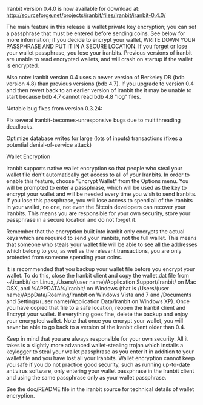 Iranbit version 0.4.0 is now available for download at:
http://sourceforge.net/projects/iranbit/files/Iranbit/iranbit-0.4.0/

The main feature in this release is wallet private key encryption;
you can set a passphrase that must be entered before sending coins.
See below for more information; if you decide to encrypt your wallet,
WRITE DOWN YOUR PASSPHRASE AND PUT IT IN A SECURE LOCATION. If you
forget or lose your wallet passphrase, you lose your iranbits.
Previous versions of iranbit are unable to read encrypted wallets,
and will crash on startup if the wallet is encrypted.

Also note: iranbit version 0.4 uses a newer version of Berkeley DB
(bdb version 4.8) than previous versions (bdb 4.7). If you upgrade
to version 0.4 and then revert back to an earlier version of iranbit
the it may be unable to start because bdb 4.7 cannot read bdb 4.8
"log" files.


Notable bug fixes from version 0.3.24:

Fix several iranbit-becomes-unresponsive bugs due to multithreading
deadlocks.

Optimize database writes for large (lots of inputs) transactions
(fixes a potential denial-of-service attack)


Wallet Encryption

Iranbit supports native wallet encryption so that people who steal your
wallet file don't automatically get access to all of your Iranbits.
In order to enable this feature, choose "Encrypt Wallet" from the
Options menu.  You will be prompted to enter a passphrase, which
will be used as the key to encrypt your wallet and will be needed
every time you wish to send Iranbits.  If you lose this passphrase,
you will lose access to spend all of the iranbits in your wallet,
no one, not even the Bitcoin developers can recover your Iranbits.
This means you are responsible for your own security, store your
passphrase in a secure location and do not forget it.

Remember that the encryption built into iranbit only encrypts the
actual keys which are required to send your iranbits, not the full
wallet.  This means that someone who steals your wallet file will
be able to see all the addresses which belong to you, as well as the
relevant transactions, you are only protected from someone spending
your coins.

It is recommended that you backup your wallet file before you
encrypt your wallet.  To do this, close the Iranbit client and
copy the wallet.dat file from ~/.iranbit/ on Linux, /Users/(user
name)/Application Support/Iranbit/ on Mac OSX, and %APPDATA%/Iranbit/
on Windows (that is /Users/(user name)/AppData/Roaming/Iranbit on
Windows Vista and 7 and /Documents and Settings/(user name)/Application
Data/Iranbit on Windows XP).  Once you have copied that file to a
safe location, reopen the Iranbit client and Encrypt your wallet.
If everything goes fine, delete the backup and enjoy your encrypted
wallet.  Note that once you encrypt your wallet, you will never be
able to go back to a version of the Iranbit client older than 0.4.

Keep in mind that you are always responsible for your own security.
All it takes is a slightly more advanced wallet-stealing trojan which
installs a keylogger to steal your wallet passphrase as you enter it
in addition to your wallet file and you have lost all your Iranbits.
Wallet encryption cannot keep you safe if you do not practice
good security, such as running up-to-date antivirus software, only
entering your wallet passphrase in the Iranbit client and using the
same passphrase only as your wallet passphrase.

See the doc/README file in the iranbit source for technical details
of wallet encryption.
